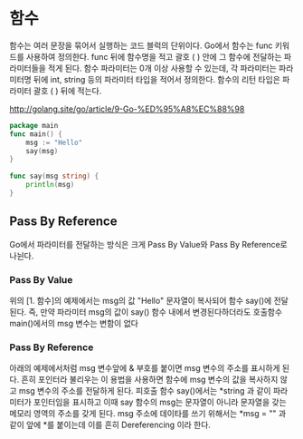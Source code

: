 # 함수 

함수는 여러 문장을 묶어서 실행하는 코드 블럭의 단위이다. Go에서 함수는 func 키워드를 사용하여 정의한다. func 뒤에 함수명을 적고 괄호 ( ) 안에 그 함수에 전달하는 파라미터들을 적게 된다. 함수 파라미터는 0개 이상 사용할 수 있는데, 각 파라미터는 파라미터명 뒤에 int, string 등의 파라미터 타입을 적어서 정의한다. 함수의 리턴 타입은 파라미터 괄호 ( ) 뒤에 적는다.

http://golang.site/go/article/9-Go-%ED%95%A8%EC%88%98

~~~go 
package main
func main() {
    msg := "Hello"
    say(msg)
}
 
func say(msg string) {
    println(msg)
}
~~~~

## Pass By Reference

Go에서 파라미터를 전달하는 방식은 크게 Pass By Value와 Pass By Reference로 나뉜다.

### Pass By Value

위의 [1. 함수]의 예제에서는 msg의 값 "Hello" 문자열이 복사되어 함수 say()에 전달된다. 즉, 만약 파라미터 msg의 값이 say() 함수 내에서 변경된다하더라도 호출함수 main()에서의 msg 변수는 변함이 없다


### Pass By Reference

아래의 예제에서처럼 msg 변수앞에 & 부호를 붙이면 msg 변수의 주소를 표시하게 된다. 흔히 포인터라 불리우는 이 용법을 사용하면 함수에 msg 변수의 값을 복사하지 않고 msg 변수의 주소를 전달하게 된다. 피호출 함수 say()에서는 *string 과 같이 파라미터가 포인터임을 표시하고 이때 say 함수의 msg는 문자열이 아니라 문자열을 갖는 메모리 영역의 주소를 갖게 된다. msg 주소에 데이타를 쓰기 위해서는 *msg = "" 과 같이 앞에 *를 붙이는데 이를 흔히 Dereferencing 이라 한다.